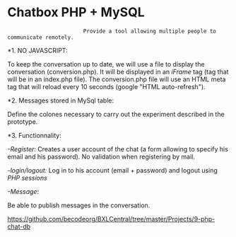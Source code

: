 # Chatbox PHP + MySQL

       
                            Provide a tool allowing multiple people to communicate remotely.

*1. NO JAVASCRIPT:

To keep the conversation up to date, we will use a file to display the conversation (conversion.php). It will be displayed in an *iFrame* tag (tag that will be in an index.php file). The conversion.php file will use an HTML meta tag that will reload every 10 seconds (google "HTML auto-refresh").

*2. Messages stored in MySql table: 

Define the colones necessary to carry out the experiment described in the prototype.

*3. Functionnality:

*-Register:* 
Creates a user account of the chat (a form allowing to specify his email and his password).
No validation when registering by mail.

*-login/logout:* 
Log in to his account (email + password) and logout using *PHP sessions*

*-Message:*

Be able to publish messages in the conversation.


https://github.com/becodeorg/BXLCentral/tree/master/Projects/9-php-chat-db
